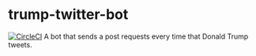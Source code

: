# trump-twitter-bot
[![CircleCI](https://circleci.com/gh/scottjr632/trump-twitter-bot/tree/master.svg?style=svg)](https://circleci.com/gh/scottjr632/trump-twitter-bot/tree/master)
A bot that sends a post requests every time that Donald Trump tweets.
